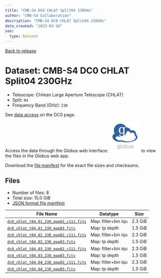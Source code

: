 ```yaml
---
title: "CMB-S4 DC0 CHLAT Split04 230GHz"
author: "CMB-S4 Collaboration"
description: "CMB-S4 DC0 CHLAT Split04 230GHz"
date_created: "2023-03-16"
seo:
  type: Dataset
---
```


[Back to release](./dc0.html#datasets)

# Dataset: CMB-S4 DC0 CHLAT Split04 230GHz

- Telescope: Chilean Large Aperture Telescope (CHLAT) 
- Split: `04`
- Frequency Band (GHz): `230`

See [data access](./dc0.html#data-access) on the DC0 page.

Access the data through the Globus web interface: [![Download via Globus](images/globus-logo.png)](https://app.globus.org/file-manager?origin_id=38f01147-f09e-483d-a552-3866669a846d&origin_path=%2Fdatareleases%2Fdc0%2Fmission%2Fchlat%2Fsplit04%2F230%2F) to view the files in the Globus web app.

Download the [file manifest](https://g-456d30.0ed28.75bc.data.globus.org/datareleases/dc0/mission/chlat/split04/230/manifest.json) for the exact file sizes and checksums.

## Files

- Number of files: 8
- Total size: 15.0 GiB
- [JSON format file manifest](https://g-456d30.0ed28.75bc.data.globus.org/datareleases/dc0/mission/chlat/split04/230/manifest.json)

|                                                                               File Name                                                                               |      Datatype       |  Size   |
| --------------------------------------------------------------------------------------------------------------------------------------------------------------------- | ------------------- | ------- |
| [`dc0_chlat_t04.01_230_map02_c111.fits`](https://g-456d30.0ed28.75bc.data.globus.org/datareleases/dc0/mission/chlat/split04/230/dc0_chlat_t04.01_230_map02_c111.fits) | Map: filter+bin iqu | 2.3 GiB |
| [`dc0_chlat_t04.01_230_map03.fits`](https://g-456d30.0ed28.75bc.data.globus.org/datareleases/dc0/mission/chlat/split04/230/dc0_chlat_t04.01_230_map03.fits)           | Map: tp depth       | 1.5 GiB |
| [`dc0_chlat_t04.02_230_map02_c111.fits`](https://g-456d30.0ed28.75bc.data.globus.org/datareleases/dc0/mission/chlat/split04/230/dc0_chlat_t04.02_230_map02_c111.fits) | Map: filter+bin iqu | 2.3 GiB |
| [`dc0_chlat_t04.02_230_map03.fits`](https://g-456d30.0ed28.75bc.data.globus.org/datareleases/dc0/mission/chlat/split04/230/dc0_chlat_t04.02_230_map03.fits)           | Map: tp depth       | 1.5 GiB |
| [`dc0_chlat_t04.03_230_map02_c111.fits`](https://g-456d30.0ed28.75bc.data.globus.org/datareleases/dc0/mission/chlat/split04/230/dc0_chlat_t04.03_230_map02_c111.fits) | Map: filter+bin iqu | 2.3 GiB |
| [`dc0_chlat_t04.03_230_map03.fits`](https://g-456d30.0ed28.75bc.data.globus.org/datareleases/dc0/mission/chlat/split04/230/dc0_chlat_t04.03_230_map03.fits)           | Map: tp depth       | 1.5 GiB |
| [`dc0_chlat_t04.04_230_map02_c111.fits`](https://g-456d30.0ed28.75bc.data.globus.org/datareleases/dc0/mission/chlat/split04/230/dc0_chlat_t04.04_230_map02_c111.fits) | Map: filter+bin iqu | 2.3 GiB |
| [`dc0_chlat_t04.04_230_map03.fits`](https://g-456d30.0ed28.75bc.data.globus.org/datareleases/dc0/mission/chlat/split04/230/dc0_chlat_t04.04_230_map03.fits)           | Map: tp depth       | 1.5 GiB |
